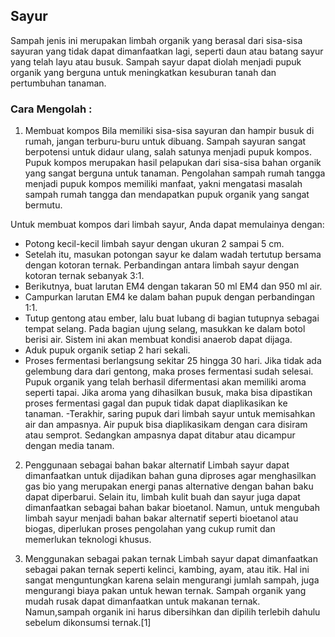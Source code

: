

## Sayur
Sampah jenis ini merupakan limbah organik yang berasal dari sisa-sisa sayuran yang tidak dapat dimanfaatkan lagi, seperti daun atau batang sayur yang telah layu atau busuk. Sampah sayur dapat diolah menjadi pupuk organik yang berguna untuk meningkatkan kesuburan tanah dan pertumbuhan tanaman.

### Cara Mengolah :
1. Membuat kompos
Bila memiliki sisa-sisa sayuran dan hampir busuk di rumah, jangan terburu-buru untuk dibuang. Sampah sayuran sangat berpotensi untuk didaur ulang, salah satunya menjadi pupuk kompos. Pupuk kompos merupakan hasil pelapukan dari sisa-sisa bahan organik yang sangat berguna untuk tanaman. Pengolahan sampah rumah tangga menjadi pupuk kompos memiliki manfaat, yakni mengatasi masalah sampah rumah tangga dan mendapatkan pupuk organik yang sangat bermutu. 

Untuk membuat kompos dari limbah sayur, Anda dapat memulainya dengan:
- Potong kecil-kecil limbah sayur dengan ukuran 2 sampai 5 cm. 
- Setelah itu, masukan potongan sayur ke dalam wadah tertutup bersama dengan kotoran ternak. Perbandingan antara limbah sayur dengan kotoran ternak sebanyak 3:1. 
- Berikutnya, buat larutan EM4 dengan takaran 50 ml EM4 dan 950 ml air. 
- Campurkan larutan EM4 ke dalam bahan pupuk dengan perbandingan 1:1. 
- Tutup gentong atau ember, lalu buat lubang di bagian tutupnya sebagai tempat selang. Pada bagian ujung selang, masukkan ke dalam botol berisi air. Sistem ini akan membuat kondisi anaerob dapat dijaga. 
- Aduk pupuk organik setiap 2 hari sekali. 
- Proses fermentasi berlangsung sekitar 25 hingga 30 hari. Jika tidak ada gelembung dara dari gentong, maka proses fermentasi sudah selesai. Pupuk organik yang telah berhasil difermentasi akan memiliki aroma seperti tapai. Jika aroma yang dihasilkan busuk, maka bisa dipastikan proses fermentasi gagal dan pupuk tidak dapat diaplikasikan ke tanaman. 
-Terakhir, saring pupuk dari limbah sayur untuk memisahkan air dan ampasnya. Air pupuk bisa diaplikasikam dengan cara disiram atau semprot. Sedangkan ampasnya dapat ditabur atau dicampur dengan media tanam.

2. Penggunaan sebagai bahan bakar alternatif
Limbah sayur dapat dimanfaatkan untuk dijadikan bahan guna diproses agar menghasilkan gas bio yang merupakan energi panas alternative dengan bahan baku dapat diperbarui. Selain itu, limbah kulit buah dan sayur juga dapat dimanfaatkan sebagai bahan bakar bioetanol. Namun, untuk mengubah limbah sayur menjadi bahan bakar alternatif seperti bioetanol atau biogas, diperlukan proses pengolahan yang cukup rumit dan memerlukan teknologi khusus.

3. Menggunakan sebagai pakan ternak
Limbah sayur dapat dimanfaatkan sebagai pakan ternak seperti kelinci, kambing, ayam, atau itik. Hal ini sangat menguntungkan karena selain mengurangi jumlah sampah, juga mengurangi biaya pakan untuk hewan ternak. Sampah organik yang mudah rusak dapat dimanfaatkan untuk makanan ternak. Namun,sampah organik ini harus dibersihkan dan dipilih terlebih dahulu sebelum dikonsumsi ternak.[1]

